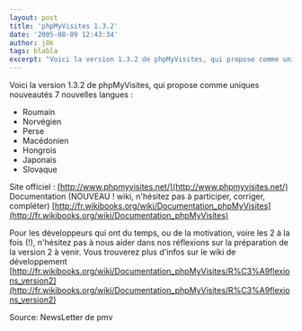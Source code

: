 ```yaml
---
layout: post
title: 'phpMyVisites 1.3.2'
date: '2005-08-09 12:43:34'
author: j0k
tags: blabla
excerpt: "Voici la version 1.3.2 de phpMyVisites, qui propose comme uniques nouveautés 7 nouvelles langues"
---
```


Voici la version 1.3.2 de phpMyVisites, qui propose comme uniques nouveautés 7 nouvelles langues :
* Roumain
* Norvégien
* Perse
* Macédonien
* Hongrois
* Japonais
* Slovaque

Site officiel : [http://www.phpmyvisites.net/](http://www.phpmyvisites.net/)   Documentation (NOUVEAU ! wiki, n'hésitez pas à participer, corriger,    compléter) [http://fr.wikibooks.org/wiki/Documentation_phpMyVisites](http://fr.wikibooks.org/wiki/Documentation_phpMyVisites)

Pour les développeurs qui ont du temps, ou de la motivation, voire les    2 à la fois (!), n'hésitez pas à nous aider dans nos réflexions sur la préparation de la version 2 à venir.    Vous trouverez plus d'infos sur le wiki de développement    [http://fr.wikibooks.org/wiki/Documentation_phpMyVisites/R%C3%A9flexions_version2](http://fr.wikibooks.org/wiki/Documentation_phpMyVisites/R%C3%A9flexions_version2)

Source: NewsLetter de pmv
